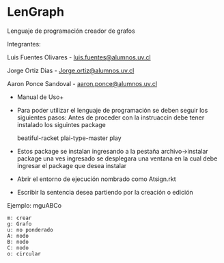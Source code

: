 # LenGraph
Lenguaje de programación creador de grafos

Integrantes:

Luis Fuentes Olivares - luis.fuentes@alumnos.uv.cl

Jorge Ortiz Dias -  Jorge.ortiz@alumnos.uv.cl

Aaron Ponce Sandoval - aaron.ponce@alumnos.uv.cl

+ Manual de Uso+

- Para poder utilizar el lenguaje de programación se deben seguir los siguientes pasos:
Antes de proceder con la instruaccin debe tener instalado los siguintes package

    beatiful-racket
    plai-type-master
    play
    
- Estos package se instalan ingresando a la pestaña archivo->instalar package
una ves ingresado se desplegara una ventana en la cual debe ingresar el package que desea instalar

- Abrir el entorno de ejecución nombrado como Atsign.rkt

- Escribir la sentencia desea partiendo por la creación o edición

Ejemplo: mguABCo

    m: crear
    g: Grafo
    u: no ponderado
    A: nodo
    B: nodo
    C: nodo
    o: circular

